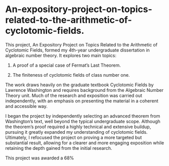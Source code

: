 # An-expository-project-on-topics-related-to-the-arithmetic-of-cyclotomic-fields.
This project, An Expository Project on Topics Related to the Arithmetic of Cyclotomic Fields, formed my 4th-year undergraduate dissertation in algebraic number theory. It explores two main topics:

1. A proof of a special case of Fermat’s Last Theorem.

2. The finiteness of cyclotomic fields of class number one.

The work draws heavily on the graduate textbook Cyclotomic Fields by Lawrence Washington and requires background from the Algebraic Number Theory unit. Much of the research and exposition was carried out independently, with an emphasis on presenting the material in a coherent and accessible way.

I began the project by independently selecting an advanced theorem from Washington’s text, well beyond the typical undergraduate scope. Although the theorem’s proof required a highly technical and extensive buildup, pursuing it greatly expanded my understanding of cyclotomic fields. Ultimately, I refocused the project on proving a more targeted but substantial result, allowing for a clearer and more engaging exposition while retaining the depth gained from the initial research.

This project was awarded a 68%
